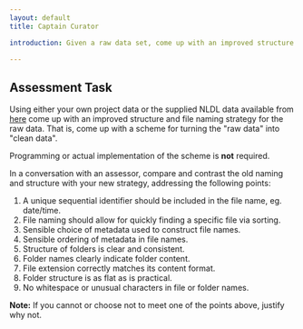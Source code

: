 ```yaml
---
layout: default
title: Captain Curator

introduction: Given a raw data set, come up with an improved structure and file naming strategy. Sketch or create an example of this strategy and discuss its benefits with an assessor.

---
```



## Assessment Task

Using either your own project data or the supplied NLDL data available from [here](https://github.com/digital-skills-for-researchers/example-python-project/tree/master/raw-data) come up with an improved structure and file naming strategy for the raw data. That is, come up with a scheme for turning the "raw data" into "clean data".

Programming or actual implementation of the scheme is **not** required.

In a conversation with an assessor, compare and contrast the old naming and structure with your new strategy, addressing the following points:


1. A unique sequential identifier should be included in the file name, eg. date/time.
2. File naming should allow for quickly finding a specific file via sorting.
3. Sensible choice of metadata used to construct file names.
4. Sensible ordering of metadata in file names.
5. Structure of folders is clear and consistent.
6. Folder names clearly indicate folder content.
7. File extension correctly matches its content format.
8. Folder structure is as flat as is practical.
9. No whitespace or unusual characters in file or folder names.


**Note:** If you cannot or choose not to meet one of the points above, justify why not.
